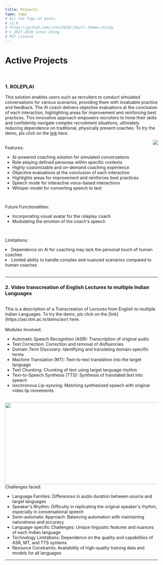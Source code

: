 ```yaml
---
title: Projects
type: tags
# All the Tags of posts.
# v2.0
# https://github.com/cotes2020/jekyll-theme-chirpy
# © 2017-2019 Cotes Chung
# MIT License
---
```


<head>
  <link
    href="https://fonts.googleapis.com/css?family=Montserrat"
    rel="stylesheet"
  />
  <link rel="stylesheet" href="../../assets/css/main.css" />
  <link rel="stylesheet" href="../../assets/css/project.css" />
</head>

# **Active Projects**

<br/>
<h3 style="font-weight: bold;">1. ROLEPLAI</h3>

This solution enables users such as recruiters to conduct simulated conversations for various scenarios, providing them with invaluable practice and feedback. The AI coach delivers objective evaluations at the conclusion of each interaction, highlighting areas for improvement and reinforcing best practices. This innovative approach empowers recruiters to hone their skills and confidently navigate complex recruitment situations, ultimately reducing dependence on traditional, physically present coaches.
To try the demo, pls click on the [link](https://dexianroleplai.azurewebsites.net) here.


   <img class="image" style="float: right;" src="./../assets/img/roleplai.gif">

<br>
Features:
<br>
<ul>
<li> AI-powered coaching solution for simulated conversations </li>
<li>  Role-playing defined personas within specific contexts </li>
<li>  Highly customizable and on-demand coaching experience </li>
<li> Objective evaluations at the conclusion of each interaction </li>
<li> Highlights areas for improvement and reinforces best practices </li>
<li> Speech mode for interactive voice-based interactions </li>
<li> Whisper model for converting speech to text </li>
</ul>
<br>

Future Functionalities: <br>
<ul>
  <li>  Incorporating visual avatar for the roleplay coach </li>
 <li>   Modulating the emotion of the coach's speech </li>
</ul>
<br>

Limitations: <br>

  <li>Dependence on AI for coaching may lack the personal touch of human coaches </li>
  <li> Limited ability to handle complex and nuanced scenarios compared to human coaches </li>
  <br>
   <hr>
<!-- 1. **Algorithmic techniques for genome resequencing.**
   Mapping sequences to a reference genome is often the first computational step in deriving biological insights from genomic data. Accurate mapping of sequences is key to predict genetic or epigenetic variation. Doing this precisely has been challenging as human and other mammalian genomes are [riddled with near-identical repetitive sequences](https://journals.plos.org/plosgenetics/article?id=10.1371/journal.pgen.1002384). Such repeats often confuse existing sequence mappers, resulting in false-positive alignments and poor confidence scores. Desirable characteristics of a mapper include: (i) efficiency of the algorithm, (ii) high sensitivity and specificity, and (iii) scalability to large data sets and human genomes. In this project, we aim to develop provably-good and practical 'repeat-aware' mapping algorithms that meet these expectations. -->
<!-- 
   <img class="" style="float: right;" src="./../assets/img/resequencing.jpg">

   <!-- - [Weighted minimizer sampling improves long read mapping](http://cds.iisc.ac.in/faculty/chirag/pubs/2020_jain_weighted.pdf) ISMB 2020
   <!-- - [Strain-level metagenomic assignment and compositional estimation for long reads](http://cds.iisc.ac.in/faculty/chirag/pubs/2019_dilthey_strain.pdf) Nature Comm. 2019 -->


<!-- 1. **Video transcreation of English Lectures to multiple Indian Languages**  -->

<h3 style="font-weight: bold;">2. Video transcreation of English Lectures to multiple Indian Languages</h3>
<br>
This is a description of a Transcreation of Lectures from English to multiple Indian Languages. To try the demo, pls click on the [link](https://asr.iitm.ac.in/demo/avr) here. <br/> <br/>
Modules Involved: 
<br/>
<ul>
<li> Automatic Speech Recognition (ASR): Transcription of original audio </li>
<li> Text Correction: Correction and removal of disfluencies </li>
<li> Domain Term Discovery: Identifying and translating domain-specific terms </li>
<li> Machine Translation (MT): Text-to-text translation into the target language </li>
<li> Text Chunking: Chunking of text using target language rhythm </li>
<li> Text-to-Speech Synthesis (TTS): Synthesis of translated text into speech </li>
<li> Isochronous Lip-syncing: Matching synthesized speech with original video lip  movements </li>
</ul>
<br/>

<img style="float: right; height: 270px; width: 600px;" src="./../assets/img/technology_pipeline.png">
<br/>

Challenges faced: <br/>
<ul>

   <li> Language Families: Differences in audio duration between source and target languages </li>
    <li>Speaker's Rhythm: Difficulty in replicating the original speaker's rhythm, especially in conversational speech </li>
    <li>Semi-automatic Approach: Balancing automation with maintaining naturalness and accuracy </li>
    <li> Language-specific Challenges: Unique linguistic features and nuances of each Indian language </li>
    <li> Technology Limitations: Dependence on the quality and capabilities of ASR, MT, and TTS systems </li>
    <li> Resource Constraints: Availability of high-quality training data and models for all languages</li>

</ul>
<!-- 
   <img class="" style="float: right;" src="./../assets/img/genomegraph.jpg"> -->

   <!-- These include (i) development of theoretically well-founded sequence mapping algorithms and heuristics for genome-graphs, (ii) quantification of the benefit of adopting pan-genome approaches, and (iii) designing algorithms to build pan-genome graphs using millions of genomes as input. In each of the three aims, synergy is desired with downstream biological and clinical applications. -->

   <hr>


